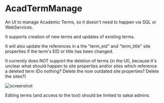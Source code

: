 # AcadTermManage 
An UI to manage Academic Terms, so it doesn't need to happen via SQL or WebServices.

It supports creation of new terms and updates of existing terms.

It will also update the references in a the "term\_eid" and "term\_title" site properties if the term's EID or title has been changed.

It currently does NOT support the deletion of terms (in the UI), because it's unclear what should happen to site properties and/or sites which reference a deleted term (Do nothing? Delete the now outdated site properties? Delete the sites?)  

![screenshot](/screenshot_tool_w640.png?raw=true "acadtermmanage-tool screenshot")


Editing terms (and access to the tool) should be limited to sakai admins.
